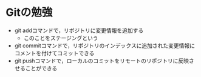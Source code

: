 # Gitの勉強
- git addコマンドで，リポジトリに変更情報を追加する
	- このことをステージングという
- git commitコマンドで，リポジトリのインデックスに追加された変更情報にコメントを付けてコミットできる
- git pushコマンドで，ローカルのコミットをリモートのリポジトリに反映させることができる
